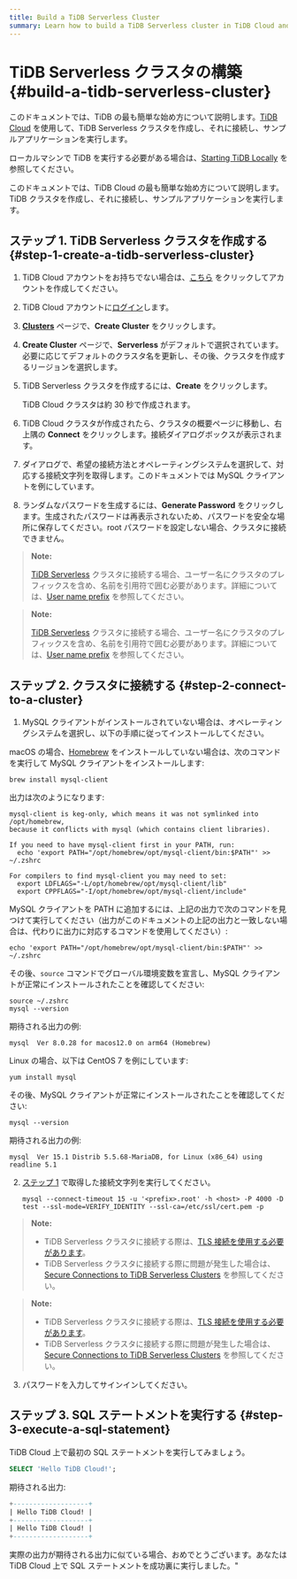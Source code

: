 ```yaml
---
title: Build a TiDB Serverless Cluster
summary: Learn how to build a TiDB Serverless cluster in TiDB Cloud and connect to it.
---
```


<!-- markdownlint-disable MD029 -->

# TiDB Serverless クラスタの構築 {#build-a-tidb-serverless-cluster}

<CustomContent platform="tidb">

このドキュメントでは、TiDB の最も簡単な始め方について説明します。[TiDB Cloud](https://en.pingcap.com/tidb-cloud) を使用して、TiDB Serverless クラスタを作成し、それに接続し、サンプルアプリケーションを実行します。

ローカルマシンで TiDB を実行する必要がある場合は、[Starting TiDB Locally](/quick-start-with-tidb.md) を参照してください。

</CustomContent>

<CustomContent platform="tidb-cloud">

このドキュメントでは、TiDB Cloud の最も簡単な始め方について説明します。TiDB クラスタを作成し、それに接続し、サンプルアプリケーションを実行します。

</CustomContent>

## ステップ 1. TiDB Serverless クラスタを作成する {#step-1-create-a-tidb-serverless-cluster}

1. TiDB Cloud アカウントをお持ちでない場合は、[こちら](https://tidbcloud.com/free-trial) をクリックしてアカウントを作成してください。

2. TiDB Cloud アカウントに[ログイン](https://tidbcloud.com/)します。

3. [**Clusters**](https://tidbcloud.com/console/clusters) ページで、**Create Cluster** をクリックします。

4. **Create Cluster** ページで、**Serverless** がデフォルトで選択されています。必要に応じてデフォルトのクラスタ名を更新し、その後、クラスタを作成するリージョンを選択します。

5. TiDB Serverless クラスタを作成するには、**Create** をクリックします。

   TiDB Cloud クラスタは約 30 秒で作成されます。

6. TiDB Cloud クラスタが作成されたら、クラスタの概要ページに移動し、右上隅の **Connect** をクリックします。接続ダイアログボックスが表示されます。

7. ダイアログで、希望の接続方法とオペレーティングシステムを選択して、対応する接続文字列を取得します。このドキュメントでは MySQL クライアントを例にしています。

8. ランダムなパスワードを生成するには、**Generate Password** をクリックします。生成されたパスワードは再表示されないため、パスワードを安全な場所に保存してください。root パスワードを設定しない場合、クラスタに接続できません。

<CustomContent platform="tidb">

> **Note:**
>
> [TiDB Serverless](https://docs.pingcap.com/tidbcloud/select-cluster-tier#tidb-serverless) クラスタに接続する場合、ユーザー名にクラスタのプレフィックスを含め、名前を引用符で囲む必要があります。詳細については、[User name prefix](https://docs.pingcap.com/tidbcloud/select-cluster-tier#user-name-prefix) を参照してください。

</CustomContent>

<CustomContent platform="tidb-cloud">

> **Note:**
>
> [TiDB Serverless](https://docs.pingcap.com/tidbcloud/select-cluster-tier#tidb-serverless) クラスタに接続する場合、ユーザー名にクラスタのプレフィックスを含め、名前を引用符で囲む必要があります。詳細については、[User name prefix](/tidb-cloud/select-cluster-tier.md#user-name-prefix) を参照してください。

</CustomContent>

## ステップ 2. クラスタに接続する {#step-2-connect-to-a-cluster}

1. MySQL クライアントがインストールされていない場合は、オペレーティングシステムを選択し、以下の手順に従ってインストールしてください。

<SimpleTab>

<div label="macOS">

macOS の場合、[Homebrew](https://brew.sh/index) をインストールしていない場合は、次のコマンドを実行して MySQL クライアントをインストールします:

```shell
brew install mysql-client
```

出力は次のようになります:

```
mysql-client is keg-only, which means it was not symlinked into /opt/homebrew,
because it conflicts with mysql (which contains client libraries).

If you need to have mysql-client first in your PATH, run:
  echo 'export PATH="/opt/homebrew/opt/mysql-client/bin:$PATH"' >> ~/.zshrc

For compilers to find mysql-client you may need to set:
  export LDFLAGS="-L/opt/homebrew/opt/mysql-client/lib"
  export CPPFLAGS="-I/opt/homebrew/opt/mysql-client/include"
```

MySQL クライアントを PATH に追加するには、上記の出力で次のコマンドを見つけて実行してください（出力がこのドキュメントの上記の出力と一致しない場合は、代わりに出力に対応するコマンドを使用してください）:

```shell
echo 'export PATH="/opt/homebrew/opt/mysql-client/bin:$PATH"' >> ~/.zshrc
```

その後、`source` コマンドでグローバル環境変数を宣言し、MySQL クライアントが正常にインストールされたことを確認してください:

```shell
source ~/.zshrc
mysql --version
```

期待される出力の例:

```
mysql  Ver 8.0.28 for macos12.0 on arm64 (Homebrew)
```

</div>

<div label="Linux">

Linux の場合、以下は CentOS 7 を例にしています:

```shell
yum install mysql
```

その後、MySQL クライアントが正常にインストールされたことを確認してください:

```shell
mysql --version
```

期待される出力の例:

```
mysql  Ver 15.1 Distrib 5.5.68-MariaDB, for Linux (x86_64) using readline 5.1
```

</div>

</SimpleTab>

2. [ステップ 1](#step-1-create-a-tidb-serverless-cluster) で取得した接続文字列を実行してください。

   ```shell
   mysql --connect-timeout 15 -u '<prefix>.root' -h <host> -P 4000 -D test --ssl-mode=VERIFY_IDENTITY --ssl-ca=/etc/ssl/cert.pem -p
   ```

<CustomContent platform="tidb">

> **Note:**
>
> - TiDB Serverless クラスタに接続する際は、[TLS 接続を使用する必要があります](https://docs.pingcap.com/tidbcloud/secure-connections-to-serverless-clusters)。
> - TiDB Serverless クラスタに接続する際に問題が発生した場合は、[Secure Connections to TiDB Serverless Clusters](https://docs.pingcap.com/tidbcloud/secure-connections-to-serverless-clusters) を参照してください。

</CustomContent>

<CustomContent platform="tidb-cloud">

> **Note:**
>
> - TiDB Serverless クラスタに接続する際は、[TLS 接続を使用する必要があります](/tidb-cloud/secure-connections-to-serverless-clusters.md)。
> - TiDB Serverless クラスタに接続する際に問題が発生した場合は、[Secure Connections to TiDB Serverless Clusters](/tidb-cloud/secure-connections-to-serverless-clusters.md) を参照してください。

</CustomContent>

3. パスワードを入力してサインインしてください。

## ステップ 3. SQL ステートメントを実行する {#step-3-execute-a-sql-statement}

TiDB Cloud 上で最初の SQL ステートメントを実行してみましょう。

```sql
SELECT 'Hello TiDB Cloud!';
```

期待される出力:

```sql
+-------------------+
| Hello TiDB Cloud! |
+-------------------+
| Hello TiDB Cloud! |
+-------------------+
```

実際の出力が期待される出力に似ている場合、おめでとうございます。あなたは TiDB Cloud 上で SQL ステートメントを成功裏に実行しました。"
